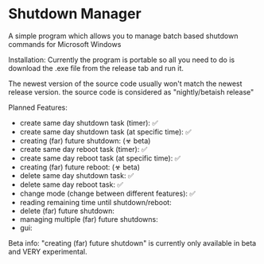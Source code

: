 # Shutdown Manager
 A simple program which allows you to manage batch based shutdown commands for Microsoft Windows

 Installation:
 Currently the program is portable so all you need to do is download the .exe file from the release tab and run it.

 The newest version of the source code usually won't match the newest release version. the source code is considered as "nightly/betaish release"

Planned Features:
- create same day shutdown task (timer): ✅
- create same day shutdown task (at specific time): ✅
- creating (far) future shutdown: (☣ beta)
- create same day reboot task (timer): ✅
- create same day reboot task (at specific time): ✅
- creating (far) future reboot: (☣ beta)
- delete same day shutdown task: ✅
- delete same day reboot task: ✅
- change mode (change between different features): ✅
- reading remaining time until shutdown/reboot:
- delete (far) future shutdown:
- managing multiple (far) future shutdowns:
- gui:

Beta info:
"creating (far) future shutdown" is currently only available in beta and VERY experimental.  
